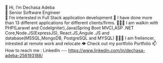 👋 Hi, I’m Dechasa Adeba <br />
🌱 Senior Software Engineer <br />
👀 I’m interested in Full Stack application development
💞️ I have done more than 13 different applications for different clients/firms. 
👨🏾‍💻 I am walkin with PHP(Laravel and CodeIgniter),Java(Spring Boot MVC),ASP .NET Core,Node.JS(ExpressJS), React.JS,Angule .JS and database(MSSQL,MongoDB, PostgreSQL and MYSQL)
👨🏾‍💻 I am freliencer, intrested at remote work and relocate
👁️ Check out my portfolio Portfolio
📫 How to reach me :
LinkedIn --- https://www.linkedin.com/in/dechasa-adeba-256193188/
